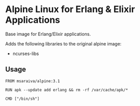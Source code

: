 Alpine Linux for Erlang & Elixir Applications
=====

Base image for Erlang/Elixir applications. 

Adds the following libraries to the original alpine image:

- ncurses-libs

## Usage

```
FROM msaraiva/alpine:3.1

RUN apk --update add erlang && rm -rf /var/cache/apk/*

CMD ["/bin/sh"]

```

